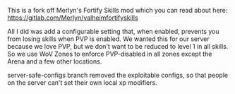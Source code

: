 This is a fork off Merlyn's Fortify Skills mod which you can read about here: https://gitlab.com/Merlyn/valheimfortifyskills

All I did was add a configurable setting that, when enabled, prevents you from losing skills when PVP is enabled. We wanted this for our server because we love PVP, but we don't want to be reduced to level 1 in all skills. So we use WoV Zones to enforce PVP-disabled in all zones except the Arena and a few other locations.

server-safe-configs branch removed the exploitable configs, so that people on the server can't set their own local xp modifiers.